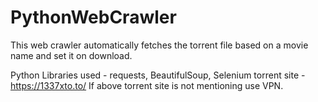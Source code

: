 # PythonWebCrawler
This web crawler automatically fetches the torrent file based on a movie name and set it on download.

Python Libraries used - requests, BeautifulSoup, Selenium
torrent site - https://1337xto.to/
If above torrent site is not mentioning use VPN.
